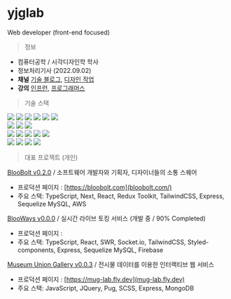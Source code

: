 # yjglab
Web developer (front-end focused)

> 정보
- 컴퓨터공학 / 시각디자인학 학사
- 정보처리기사 (2022.09.02)
- **채널** [기술 블로그](https://yjg-lab.tistory.com), [디자인 작업](https://www.behance.net/yukjaegyong)
- **강의** [인프런](https://inf.run/8zxx), [프로그래머스](https://school.programmers.co.kr/learn/courses/16290/16290-%EB%8D%B0%EC%9D%B4%ED%84%B0-%EA%B3%BC%ED%95%99%EC%9D%84-%EC%9C%84%ED%95%9C-%ED%8C%8C%EC%9D%B4%EC%8D%AC-numpy)


> 기술 스택

<div> 
<img src="https://img.shields.io/badge/TypeScript-3178C6?style=for-the-badge&logo=TypeScript&logoColor=white">
<img src="https://img.shields.io/badge/React-61DAFB?style=for-the-badge&logo=React&logoColor=white">
<img src="https://img.shields.io/badge/Redux-764ABC?style=for-the-badge&logo=Redux&logoColor=white">
<img src="https://img.shields.io/badge/Redux Toolkit-764ABC?style=for-the-badge&logo=Redux&logoColor=white">
<img src="https://img.shields.io/badge/Redux Saga-999999?style=for-the-badge&logo=ReduxSaga&logoColor=white">
<img src="https://img.shields.io/badge/Next.js-000000?style=for-the-badge&logo=Next.js&logoColor=white">
</div>

<div>
<img src="https://img.shields.io/badge/Tailwindcss-06B6D4?style=for-the-badge&logo=Tailwindcss&logoColor=white">
<img src="https://img.shields.io/badge/Pug-A86454?style=for-the-badge&logo=Pug&logoColor=white">
<img src="https://img.shields.io/badge/Sass-CC6699?style=for-the-badge&logo=Sass&logoColor=white">
</div>

<div> 
<img src="https://img.shields.io/badge/Express-000000?style=for-the-badge&logo=Express&logoColor=white">
<img src="https://img.shields.io/badge/Sequelize-52B0E7?style=for-the-badge&logo=Sequelize&logoColor=white">
<img src="https://img.shields.io/badge/AmazonAWS-232F3E?style=for-the-badge&logo=AmazonAWS&logoColor=white">
<img src="https://img.shields.io/badge/AWSLambda-FF9900?style=for-the-badge&logo=AWSLambda&logoColor=white">
<img src="https://img.shields.io/badge/MongoDB-47A248?style=for-the-badge&logo=MongoDB&logoColor=white">
</div>

<div> 
<img src="https://img.shields.io/badge/Illustrator-FF9A00?style=for-the-badge&logo=AdobeIllustrator&logoColor=white">
<img src="https://img.shields.io/badge/Photoshop-31A8FF?style=for-the-badge&logo=AdobePhotoshop&logoColor=white">
<img src="https://img.shields.io/badge/InDesign-FF3366?style=for-the-badge&logo=AdobeInDesign&logoColor=white">
<img src="https://img.shields.io/badge/Premiere Pro-9999FF?style=for-the-badge&logo=AdobePremierePro&logoColor=white">
</div>

>

> 대표 프로젝트 (개인)

[BlooBolt v0.2.0](https://github.com/yjglab/BlooBolt) / 소프트웨어 개발자와 기획자, 디자이너들의 소통 스퀘어
- 프로덕션 페이지 : [https://bloobolt.com](bloobolt.com/)
- 주요 스택: TypeScript, Next, React, Redux Toolkit, TailwindCSS, Express, Sequelize MySQL, AWS

[BlooWays v0.0.0](https://github.com/yjglab/BlooWays) / 실시간 라이브 토킹 서비스 (개발 중 / 90% Completed)
- 프로덕션 페이지 : []() 
- 주요 스택: TypeScript, React, SWR, Socket.io, TailwindCSS, Styled-components, Express, Sequelize MySQL, Firebase

[Museum Union Gallery v0.0.3](https://github.com/yjglab/MuG) / 전시물 데이터를 이용한 인터랙티브 웹 서비스
- 프로덕션 페이지 : [https://mug-lab.fly.dev](mug-lab.fly.dev)
- 주요 스택: JavaScript, JQuery, Pug, SCSS, Express, MongoDB

<!-- <img align="right" alt="Jaegyong Yuk's github stats" width="50%" src="https://github-readme-stats.vercel.app/api?username=yjglab&show_icons=true">
 -->
